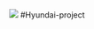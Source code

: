 <img src="https://capsule-render.vercel.app/api?type=waving&color=auto&height=200&section=header&text=내용입력&fontSize=90" />
#Hyundai-project
